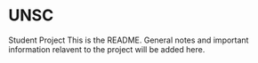 # UNSC
Student Project
This is the README. General notes and important information relavent to the project will be added here.
